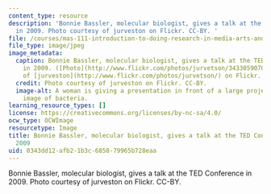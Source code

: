 ```yaml
---
content_type: resource
description: 'Bonnie Bassler, molecular biologist, gives a talk at the TED Conference
  in 2009. Photo courtesy of jurveston on Flickr. CC-BY. '
file: /courses/mas-111-introduction-to-doing-research-in-media-arts-and-sciences-spring-2011/0343dd12afb21b3c685879965b728eaa_mas-111s11-th.jpg
file_type: image/jpeg
image_metadata:
  caption: Bonnie Bassler, molecular biologist, gives a talk at the TED Conference
    in 2009. ([Photo](http://www.flickr.com/photos/jurvetson/3433059070/) courtesy
    of [jurveston](http://www.flickr.com/photos/jurvetson/) on Flickr. [CC-BY](http://creativecommons.org/licenses/by/2.0/))
  credit: Photo courtesy of jurveston on Flickr. CC-BY.
  image-alt: A woman is giving a presentation in front of a large projector of an
    image of bacteria.
learning_resource_types: []
license: https://creativecommons.org/licenses/by-nc-sa/4.0/
ocw_type: OCWImage
resourcetype: Image
title: Bonnie Bassler, molecular biologist, gives a talk at the TED Conference in
  2009
uid: 0343dd12-afb2-1b3c-6858-79965b728eaa
---
```

Bonnie Bassler, molecular biologist, gives a talk at the TED Conference in 2009. Photo courtesy of jurveston on Flickr. CC-BY. 